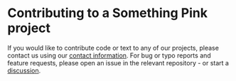 # Contributing to a Something Pink project

If you would like to contribute code or text to any of our projects, please contact us using our [contact information](https://something.pink/contact/). For bug or typo reports and feature requests, please open an issue in the relevant repository - or start a [discussion](https://github.com/orgs/somethingpinkgmbh/discussions).